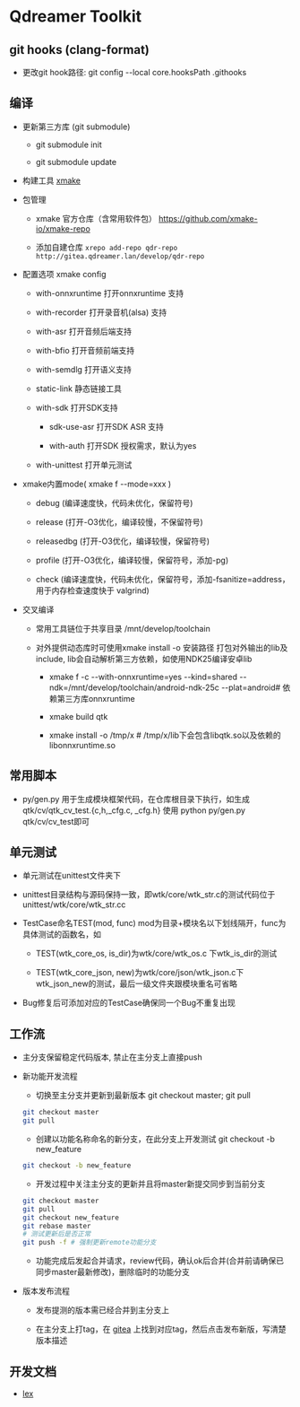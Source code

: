 # Qdreamer Toolkit

## git hooks (clang-format)

- 更改git hook路径: git config --local core.hooksPath .githooks

## 编译

- 更新第三方库 (git submodule)

    - git submodule init

    - git submodule update

- 构建工具 [xmake](https://xmake.io/#/getting_started)

- 包管理

    - xmake 官方仓库（含常用软件包） https://github.com/xmake-io/xmake-repo

    - 添加自建仓库 ``` xrepo add-repo qdr-repo http://gitea.qdreamer.lan/develop/qdr-repo ```

- 配置选项 xmake config

    - with-onnxruntime 打开onnxruntime 支持

    - with-recorder 打开录音机(alsa) 支持

    - with-asr 打开音频后端支持

    - with-bfio 打开音频前端支持

    - with-semdlg 打开语义支持

    - static-link 静态链接工具

    - with-sdk 打开SDK支持

        - sdk-use-asr 打开SDK ASR 支持

        - with-auth 打开SDK 授权需求，默认为yes

    - with-unittest 打开单元测试

- xmake内置mode( xmake f --mode=xxx )

    - debug (编译速度快，代码未优化，保留符号)

    - release (打开-O3优化，编译较慢，不保留符号)

    - releasedbg (打开-O3优化，编译较慢，保留符号)

    - profile (打开-O3优化，编译较慢，保留符号，添加-pg)

    - check (编译速度快，代码未优化，保留符号，添加-fsanitize=address，用于内存检查速度快于 valgrind)

- 交叉编译

    - 常用工具链位于共享目录 /mnt/develop/toolchain

    - 对外提供动态库时可使用xmake install -o 安装路径 打包对外输出的lib及include, lib会自动解析第三方依赖，如使用NDK25编译安卓lib

        - xmake f -c --with-onnxruntime=yes --kind=shared --ndk=/mnt/develop/toolchain/android-ndk-25c --plat=android# 依赖第三方库onnxruntime

        - xmake build qtk

        - xmake install -o /tmp/x # /tmp/x/lib下会包含libqtk.so以及依赖的libonnxruntime.so

## 常用脚本

- py/gen.py 用于生成模块框架代码，在仓库根目录下执行，如生成 qtk/cv/qtk_cv_test.{c,h,_cfg.c, _cfg.h} 使用 python py/gen.py qtk/cv/cv_test即可

## 单元测试

- 单元测试在unittest文件夹下

- unittest目录结构与源码保持一致，即wtk/core/wtk_str.c的测试代码位于unittest/wtk/core/wtk_str.cc

- TestCase命名TEST(mod, func) mod为目录+模块名以下划线隔开，func为具体测试的函数名，如

    - TEST(wtk_core_os, is_dir)为wtk/core/wtk_os.c 下wtk_is_dir的测试

    - TEST(wtk_core_json, new)为wtk/core/json/wtk_json.c下wtk_json_new的测试，最后一级文件夹跟模块重名可省略

- Bug修复后可添加对应的TestCase确保同一个Bug不重复出现

## 工作流

- 主分支保留稳定代码版本, 禁止在主分支上直接push

- 新功能开发流程

    - 切换至主分支并更新到最新版本 git checkout master; git pull

    ```sh
    git checkout master
    git pull
    ```

    - 创建以功能名称命名的新分支，在此分支上开发测试 git checkout -b new_feature

    ```sh
    git checkout -b new_feature
    ```

    - 开发过程中关注主分支的更新并且将master新提交同步到当前分支

    ```sh
    git checkout master
    git pull
    git checkout new_feature
    git rebase master
    # 测试更新后是否正常
    git push -f # 强制更新remote功能分支
    ```

    - 功能完成后发起合并请求，review代码，确认ok后合并(合并前请确保已同步master最新修改)，删除临时的功能分支

- 版本发布流程

    - 发布提测的版本需已经合并到主分支上

    - 在主分支上打tag，在 [gitea](http://gitea.qdreamer.lan/develop/qtk/tags) 上找到对应tag，然后点击发布新版，写清楚版本描述

## 开发文档

- [lex](./doc/lex.md)
